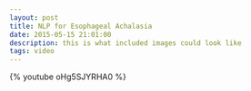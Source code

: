 ```yaml
---
layout: post
title: NLP for Esophageal Achalasia
date: 2015-05-15 21:01:00
description: this is what included images could look like
tags: video
---
```


{% youtube oHg5SJYRHA0 %}